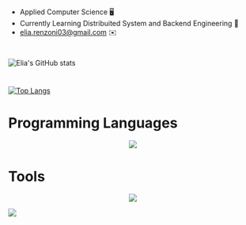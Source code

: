 
* Applied Computer Science 🖥️
* Currently Learning Distribuited System and Backend Engineering :star2:
* elia.renzoni03@gmail.com :envelope:

#
![Elia's GitHub stats](https://github-readme-stats.vercel.app/api?username=Elia-Renzoni&show_icons=true&theme=trasparent)

#
[![Top Langs](https://github-readme-stats.vercel.app/api/top-langs/?username=Elia-Renzoni&layout=pie)](https://github.com/Elia-Renzoni/github-readme-stats)

# Programming Languages
<p align="center">
  <a href="https://skillicons.dev">
    <img src="https://skillicons.dev/icons?i=go,java,c,nodejs,vue" />
  </a>
</p>

#

# Tools
<p align="center">
  <a href="https://skillicons.dev">
    <img src="https://skillicons.dev/icons?i=git,idea,mongodb,redis,eclipse,rabbitmq,spring" />
  </a>
</p>

  [![](https://visitcount.itsvg.in/api?id=Elia-Renzoni&label=Profile%20Views&color=1&icon=2&pretty=false)](https://visitcount.itsvg.in)


